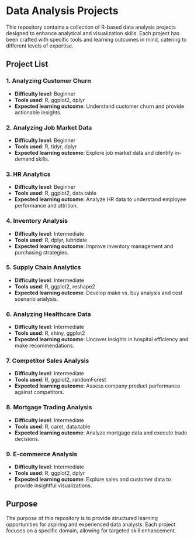 # Data Analysis Projects

This repository contains a collection of R-based data analysis projects designed to enhance analytical and visualization skills. Each project has been crafted with specific tools and learning outcomes in mind, catering to different levels of expertise.

## Project List

### 1. Analyzing Customer Churn
- **Difficulty level**: Beginner  
- **Tools used**: R, ggplot2, dplyr  
- **Expected learning outcome**: Understand customer churn and provide actionable insights.  

### 2. Analyzing Job Market Data
- **Difficulty level**: Beginner  
- **Tools used**: R, tidyr, dplyr  
- **Expected learning outcome**: Explore job market data and identify in-demand skills.  

### 3. HR Analytics
- **Difficulty level**: Beginner  
- **Tools used**: R, ggplot2, data.table  
- **Expected learning outcome**: Analyze HR data to understand employee performance and attrition.  

### 4. Inventory Analysis
- **Difficulty level**: Intermediate  
- **Tools used**: R, dplyr, lubridate  
- **Expected learning outcome**: Improve inventory management and purchasing strategies.  

### 5. Supply Chain Analytics
- **Difficulty level**: Intermediate  
- **Tools used**: R, ggplot2, reshape2  
- **Expected learning outcome**: Develop make vs. buy analysis and cost scenario analysis.  

### 6. Analyzing Healthcare Data
- **Difficulty level**: Intermediate  
- **Tools used**: R, shiny, ggplot2  
- **Expected learning outcome**: Uncover insights in hospital efficiency and make recommendations.  

### 7. Competitor Sales Analysis
- **Difficulty level**: Intermediate  
- **Tools used**: R, ggplot2, randomForest  
- **Expected learning outcome**: Assess company product performance against competitors.  

### 8. Mortgage Trading Analysis
- **Difficulty level**: Intermediate  
- **Tools used**: R, caret, data.table  
- **Expected learning outcome**: Analyze mortgage data and execute trade decisions.  

### 9. E-commerce Analysis
- **Difficulty level**: Intermediate  
- **Tools used**: R, ggplot2, dplyr  
- **Expected learning outcome**: Explore sales and customer data to provide insightful visualizations.  

## Purpose

The purpose of this repository is to provide structured learning opportunities for aspiring and experienced data analysts. Each project focuses on a specific domain, allowing for targeted skill enhancement.
